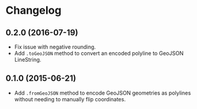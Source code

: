 # Changelog

## 0.2.0 (2016-07-19)

* Fix issue with negative rounding.
* Add `.toGeoJSON` method to convert an encoded polyline to GeoJSON
  LineString.

## 0.1.0 (2015-06-21)

* Add `.fromGeoJSON` method to encode GeoJSON geometries as polylines
  without needing to manually flip coordinates.
